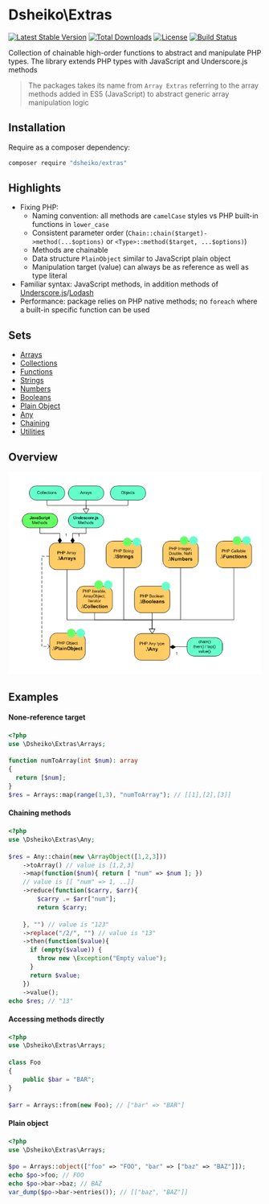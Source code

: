# Dsheiko\Extras

[![Latest Stable Version](https://poser.pugx.org/dsheiko/extras/v/stable)](https://packagist.org/packages/dsheiko/extras)
[![Total Downloads](https://poser.pugx.org/dsheiko/extras/downloads)](https://packagist.org/packages/dsheiko/extras)
[![License](https://poser.pugx.org/dsheiko/extras/license)](https://packagist.org/packages/dsheiko/extras)
[![Build Status](https://travis-ci.org/dsheiko/extras.png)](https://travis-ci.org/dsheiko/extras)

Collection of chainable high-order functions to abstract and manipulate PHP types.
The library extends PHP types with JavaScript and Underscore.js methods

> The packages takes its name from `Array Extras` referring to the array methods added in ES5 (JavaScript) to abstract generic array manipulation logic


## Installation
Require as a composer dependency:
```bash
composer require "dsheiko/extras"
```

## Highlights
- Fixing PHP:
  - Naming convention: all methods are `camelCase` styles vs PHP built-in functions in `lower_case`
  - Consistent parameter order (`Chain::chain($target)->method(...$options)` or `<Type>::method($target, ...$options)`)
  - Methods are chainable
  - Data structure `PlainObject` similar to JavaScript plain object
  - Manipulation target (value) can always be as reference as well as type literal
- Familiar syntax: JavaScript methods, in addition methods of [Underscore.js](http://underscorejs.org/)/[Lodash](https://lodash.com/)
- Performance: package relies on PHP native methods; no `foreach` where a built-in specific function can be used

## Sets

- [Arrays](./wiki/ARRAYS.md)
- [Collections](./wiki/COLLECTIONS.md)
- [Functions](./wiki/FUNCTIONS.md)
- [Strings](./wiki/STRINGS.md)
- [Numbers](./wiki/NUMBERS.md)
- [Booleans](./wiki/BOOLEANS.md)
- [Plain Object](./wiki/PLAIN-OBJECT.md)
- [Any](./wiki/ANY.md)
- [Chaining](./wiki/CHAINING.md)
- [Utilities](./wiki/UTILITIES.md)

## Overview
![Overview](./wiki/extras-overview.png)

## Examples

#### None-reference target
```php
<?php
use \Dsheiko\Extras\Arrays;

function numToArray(int $num): array
{
  return [$num];
}
$res = Arrays::map(range(1,3), "numToArray"); // [[1],[2],[3]]
```

#### Chaining methods
```php
<?php
use \Dsheiko\Extras\Any;

$res = Any::chain(new \ArrayObject([1,2,3]))
    ->toArray() // value is [1,2,3]
    ->map(function($num){ return [ "num" => $num ]; })
    // value is [[ "num" => 1, ..]]
    ->reduce(function($carry, $arr){
        $carry .= $arr["num"];
        return $carry;

    }, "") // value is "123"
    ->replace("/2/", "") // value is "13"
    ->then(function($value){
      if (empty($value)) {
        throw new \Exception("Empty value");
      }
      return $value;
    })
    ->value();
echo $res; // "13"

```

#### Accessing methods directly
```php
<?php
use \Dsheiko\Extras\Arrays;

class Foo
{
    public $bar = "BAR";
}

$arr = Arrays::from(new Foo); // ["bar" => "BAR"]

```

#### Plain object
```php
<?php
use \Dsheiko\Extras\Arrays;

$po = Arrays::object(["foo" => "FOO", "bar" => ["baz" => "BAZ"]]);
echo $po->foo; // FOO
echo $po->bar->baz; // BAZ
var_dump($po->bar->entries()); // [["baz", "BAZ"]]
```